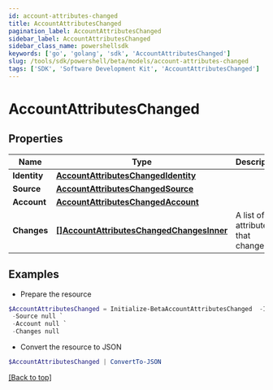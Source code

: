 ```yaml
---
id: account-attributes-changed
title: AccountAttributesChanged
pagination_label: AccountAttributesChanged
sidebar_label: AccountAttributesChanged
sidebar_class_name: powershellsdk
keywords: ['go', 'golang', 'sdk', 'AccountAttributesChanged'] 
slug: /tools/sdk/powershell/beta/models/account-attributes-changed
tags: ['SDK', 'Software Development Kit', 'AccountAttributesChanged']
---
```



# AccountAttributesChanged

## Properties

Name | Type | Description | Notes
------------ | ------------- | ------------- | -------------
**Identity** |  [**AccountAttributesChangedIdentity**](account-attributes-changed-identity) |  | 
**Source** |  [**AccountAttributesChangedSource**](account-attributes-changed-source) |  | 
**Account** |  [**AccountAttributesChangedAccount**](account-attributes-changed-account) |  | 
**Changes** |  [**[]AccountAttributesChangedChangesInner**](account-attributes-changed-changes-inner) | A list of attributes that changed. | 

## Examples

- Prepare the resource
```powershell
$AccountAttributesChanged = Initialize-BetaAccountAttributesChanged  -Identity null `
 -Source null `
 -Account null `
 -Changes null
```

- Convert the resource to JSON
```powershell
$AccountAttributesChanged | ConvertTo-JSON
```


[[Back to top]](#) 

